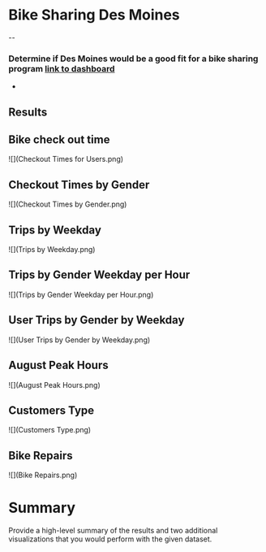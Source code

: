 # Bike Sharing Des Moines 
--


### Determine if Des Moines would be a good fit for a bike sharing program [link to dashboard](https://github.com/jmarrujo31/bikesharing)
-


## Results

## Bike check out time
![](Checkout Times for Users.png)

## Checkout Times by Gender
![](Checkout Times by Gender.png)

## Trips by Weekday
![](Trips by Weekday.png)

## Trips by Gender Weekday per Hour
![](Trips by Gender Weekday per Hour.png)

## User Trips by Gender by Weekday
![](User Trips by Gender by Weekday.png)

## August Peak Hours
![](August Peak Hours.png)

## Customers Type
![](Customers Type.png)

## Bike Repairs
![](Bike Repairs.png)


# Summary

Provide a high-level summary of the results and two additional visualizations that you would perform with the given dataset.



